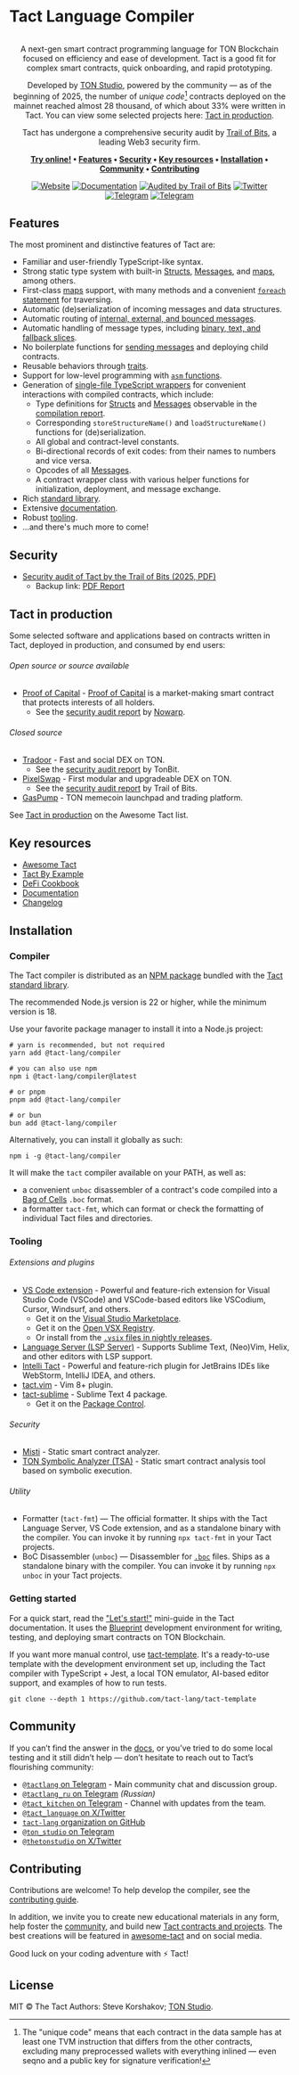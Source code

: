 # Tact Language Compiler

<div align="center">

<img src="https://raw.githubusercontent.com/tact-lang/tact-docs/main/public/banner.jpeg" alt="" />

A next-gen smart contract programming language for TON Blockchain focused on efficiency and ease of development.
Tact is a good fit for complex smart contracts, quick onboarding, and rapid prototyping.

Developed by [TON Studio](https://tonstudio.io), powered by the community — as of the beginning of 2025, the number of _unique code_[^1] contracts deployed on the mainnet reached almost 28 thousand, of which about 33% were written in Tact. You can view some selected projects here: [Tact in production](#tact-in-production).

Tact has undergone a comprehensive security audit by [Trail of Bits](https://www.trailofbits.com), a leading Web3 security firm.

**[Try online!] • [Features] • [Security] • [Key resources] • [Installation] • [Community] • [Contributing]**

[Try online!]: https://ide.ton.org
[Features]: #features
[Security]: #security
[Key resources]: #key-resources
[Installation]: #installation
[Community]: #community
[Contributing]: #contributing

[![Website](https://img.shields.io/badge/Website-blue?style=flat)](https://tact-lang.org)
[![Documentation](https://img.shields.io/badge/Documentation-blue?style=flat)](https://docs.tact-lang.org)
[![Audited by Trail of Bits](https://img.shields.io/badge/Audited%20by-Trail%20of%20Bits-blue?style=flat-square)](https://github.com/trailofbits/publications/blob/master/reviews/2025-01-ton-studio-tact-compiler-securityreview.pdf)
[![Twitter](https://img.shields.io/badge/X%2FTwitter-white?logo=x&style=flat&logoColor=gray)](https://x.com/tact_language)
[![Telegram](https://img.shields.io/badge/Community_Chat-white?logo=telegram&style=flat)](https://t.me/tactlang)
[![Telegram](https://img.shields.io/badge/Tact_Kitchen_🥣-white?logo=telegram&style=flat)](https://t.me/tact_kitchen)

</div>

## Features

The most prominent and distinctive features of Tact are:

- Familiar and user-friendly TypeScript-like syntax.
- Strong static type system with built-in [Structs], [Messages], and [maps], among others.
- First-class [maps] support, with many methods and a convenient [`foreach` statement][foreach] for traversing.
- Automatic (de)serialization of incoming messages and data structures.
- Automatic routing of [internal, external, and bounced messages][recvfun].
- Automatic handling of message types, including [binary, text, and fallback slices][recv].
- No boilerplate functions for [sending messages] and deploying child contracts.
- Reusable behaviors through [traits].
- Support for low-level programming with [`asm` functions][asmfun].
- Generation of [single-file TypeScript wrappers] for convenient interactions with compiled contracts, which include:
  - Type definitions for [Structs] and [Messages] observable in the [compilation report].
  - Corresponding `storeStructureName()` and `loadStructureName()` functions for (de)serialization.
  - All global and contract-level constants.
  - Bi-directional records of exit codes: from their names to numbers and vice versa.
  - Opcodes of all [Messages].
  - A contract wrapper class with various helper functions for initialization, deployment, and message exchange.
- Rich [standard library][stdlib].
- Extensive [documentation].
- Robust [tooling](#tooling).
- ...and there's much more to come!

[Structs]: https://docs.tact-lang.org/book/structs-and-messages#structs
[Messages]: https://docs.tact-lang.org/book/structs-and-messages#messages
[maps]: https://docs.tact-lang.org/book/maps
[foreach]: https://docs.tact-lang.org/book/statements#foreach-loop
[recv]: https://docs.tact-lang.org/book/receive/
[recvfun]: https://docs.tact-lang.org/book/contracts/#receiver-functions
[sending messages]: https://docs.tact-lang.org/book/send/#message-sending-functions
[traits]: https://docs.tact-lang.org/book/types/#traits
[asmfun]: https://docs.tact-lang.org/book/assembly-functions/
[single-file TypeScript wrappers]: https://docs.tact-lang.org/book/compile/#wrap
[compilation report]: https://docs.tact-lang.org/book/compile/#report
[stdlib]: https://docs.tact-lang.org/ref/
[documentation]: https://docs.tact-lang.org/

## Security

- [Security audit of Tact by the Trail of Bits (2025, PDF)](https://github.com/trailofbits/publications/blob/master/reviews/2025-01-ton-studio-tact-compiler-securityreview.pdf)
  - Backup link: [PDF Report](https://github.com/tact-lang/website/blob/416073ed4056034639de257cb1e2815227f497cb/pdfs/2025-01-ton-studio-tact-compiler-securityreview.pdf)

## Tact in production

Some selected software and applications based on contracts written in Tact, deployed in production, and consumed by end users:

###### Open source or source available

- [Proof of Capital](https://github.com/proof-of-capital/TON) - [Proof of Capital](https://proofofcapital.org/) is a market-making smart contract that protects interests of all holders.
  - See the [security audit report](https://raw.githubusercontent.com/nowarp/public-reports/master/2025-01-proof-of-capital.pdf) by [Nowarp](https://nowarp.io).

###### Closed source

- [Tradoor](https://tradoor.io) - Fast and social DEX on TON.
  - See the [security audit report](https://www.tonbit.xyz/reports/Tradoor-Smart-Contract-Audit-Report-Summary.pdf) by TonBit.
- [PixelSwap](https://www.pixelswap.io) - First modular and upgradeable DEX on TON.
  - See the [security audit report](https://github.com/trailofbits/publications/blob/master/reviews/2024-12-pixelswap-dex-securityreview.pdf) by Trail of Bits.
- [GasPump](https://gaspump.tg) - TON memecoin launchpad and trading platform.

See [Tact in production](https://github.com/tact-lang/awesome-tact#tact-in-production-) on the Awesome Tact list.

## Key resources

- [Awesome Tact](https://github.com/tact-lang/awesome-tact)
- [Tact By Example](https://tact-by-example.org/00-hello-world)
- [DeFi Cookbook](https://github.com/tact-lang/defi-cookbook)
- [Documentation](https://docs.tact-lang.org)
- [Changelog](./dev-docs/CHANGELOG.md)

## Installation

### Compiler

The Tact compiler is distributed as an [NPM package](https://www.npmjs.com/package/@tact-lang/compiler) bundled with the [Tact standard library](https://docs.tact-lang.org/ref/).

The recommended Node.js version is 22 or higher, while the minimum version is 18.

Use your favorite package manager to install it into a Node.js project:

```shell
# yarn is recommended, but not required
yarn add @tact-lang/compiler

# you can also use npm
npm i @tact-lang/compiler@latest

# or pnpm
pnpm add @tact-lang/compiler

# or bun
bun add @tact-lang/compiler
```

Alternatively, you can install it globally as such:

```shell
npm i -g @tact-lang/compiler
```

It will make the `tact` compiler available on your PATH, as well as:

- a convenient `unboc` disassembler of a contract's code compiled into a [Bag of Cells](https://docs.tact-lang.org/book/cells/#cells-boc) `.boc` format.
- a formatter `tact-fmt`, which can format or check the formatting of individual Tact files and directories.

### Tooling

###### Extensions and plugins

- [VS Code extension](https://marketplace.visualstudio.com/items?itemName=tonstudio.vscode-tact) - Powerful and feature-rich extension for Visual Studio Code (VSCode) and VSCode-based editors like VSCodium, Cursor, Windsurf, and others.
  - Get it on the [Visual Studio Marketplace](https://marketplace.visualstudio.com/items?itemName=tonstudio.vscode-tact).
  - Get it on the [Open VSX Registry](https://open-vsx.org/extension/tonstudio/vscode-tact).
  - Or install from the [`.vsix` files in nightly releases](https://github.com/tact-lang/tact-language-server/releases).
- [Language Server (LSP Server)](https://github.com/tact-lang/tact-language-server) - Supports Sublime Text, (Neo)Vim, Helix, and other editors with LSP support.
- [Intelli Tact](https://plugins.jetbrains.com/plugin/27290-tact) - Powerful and feature-rich plugin for JetBrains IDEs like WebStorm, IntelliJ IDEA, and others.
- [tact.vim](https://github.com/tact-lang/tact.vim) - Vim 8+ plugin.
- [tact-sublime](https://github.com/tact-lang/tact-sublime) - Sublime Text 4 package.
  - Get it on the [Package Control](https://packagecontrol.io/packages/Tact).

###### Security

- [Misti](https://github.com/nowarp/misti) - Static smart contract analyzer.
- [TON Symbolic Analyzer (TSA)](https://github.com/espritoxyz/tsa) - Static smart contract analysis tool based on symbolic execution.

###### Utility

- Formatter (`tact-fmt`) — The official formatter. It ships with the Tact Language Server, VS Code extension, and as a standalone binary with the compiler. You can invoke it by running `npx tact-fmt` in your Tact projects.
- BoC Disassembler (`unboc`) — Disassembler for [`.boc`](https://docs.tact-lang.org/book/cells/#cells-boc) files. Ships as a standalone binary with the compiler. You can invoke it by running `npx unboc` in your Tact projects.

### Getting started

For a quick start, read the ["Let's start!"](https://docs.tact-lang.org/#start) mini-guide in the Tact documentation. It uses the [Blueprint](https://github.com/ton-community/blueprint) development environment for writing, testing, and deploying smart contracts on TON Blockchain.

If you want more manual control, use [tact-template](https://github.com/tact-lang/tact-template). It's a ready-to-use template with the development environment set up, including the Tact compiler with TypeScript + Jest, a local TON emulator, AI-based editor support, and examples of how to run tests.

```shell
git clone --depth 1 https://github.com/tact-lang/tact-template
```

## Community

If you can’t find the answer in the [docs](https://docs.tact-lang.org), or you’ve tried to do some local testing and it still didn’t help — don’t hesitate to reach out to Tact’s flourishing community:

- [`@tactlang` on Telegram](https://t.me/tactlang) - Main community chat and discussion group.
- [`@tactlang_ru` on Telegram](https://t.me/tactlang_ru) _(Russian)_
- [`@tact_kitchen` on Telegram](https://t.me/tact_kitchen) - Channel with updates from the team.
- [`@tact_language` on X/Twitter](https://x.com/tact_language)
- [`tact-lang` organization on GitHub](https://github.com/tact-lang)
- [`@ton_studio` on Telegram](https://t.me/ton_studio)
- [`@thetonstudio` on X/Twitter](https://x.com/thetonstudio)

## Contributing

Contributions are welcome! To help develop the compiler, see the [contributing guide](./dev-docs/CONTRIBUTING.md).

In addition, we invite you to create new educational materials in any form, help foster the [community](#community), and build new [Tact contracts and projects](#tact-in-production). The best creations will be featured in [awesome-tact](https://github.com/tact-lang/awesome-tact) and on social media.

Good luck on your coding adventure with ⚡ Tact!

## License

MIT © The Tact Authors: Steve Korshakov; [TON Studio](https://tonstudio.io).

[^1]: The "unique code" means that each contract in the data sample has at least one TVM instruction that differs from the other contracts, excluding many preprocessed wallets with everything inlined — even seqno and a public key for signature verification!
